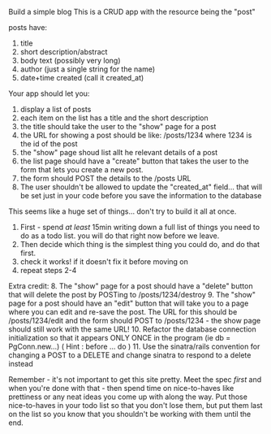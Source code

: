 Build a simple blog
This is a CRUD app with the resource being the "post"

posts have:
1) title
2) short description/abstract
3) body text (possibly very long)
4) author (just a single string for the name)
5) date+time created (call it created_at)


Your app should let you:
1. display a list of posts
2. each item on the list has a title and the short description
3. the title should take the user to the "show" page for a post
4. the URL for showing a post should be like: /posts/1234
where 1234 is the id of the post
5. the "show" page shoud list allt he relevant details of a post
6. the list page should have a "create" button that takes the user to the
form that lets you create a new post. 
7. the form should POST the details to the /posts URL
8. The user shouldn't be allowed to update the "created_at" field... that will be
set just in your code before you save the information to the database

This seems like a huge set of things... don't try to build it all at once.
1) First - spend *at least* 15min writing down a full list of things you need to do as a todo list. you will do that right now before we leave.
2) Then decide which thing is the simplest thing you could do, and do that first.
3) check it works! if it doesn't fix it before moving on
4) repeat steps 2-4


Extra credit:
8. The "show" page for a post should have a "delete" button that will delete the post by POSTing to /posts/1234/destroy
9. The "show" page for a post should have an "edit" button that will take you to a page where you can edit and re-save the post. The URL for this should be /posts/1234/edit and the form should POST to /posts/1234 - the show page should still work with the same URL!
10. Refactor the database connection initialization so that it appears ONLY ONCE in the program (ie db = PgConn.new...)  ( Hint : before ... do )
11. Use the sinatra/rails convention for changing a POST to a DELETE and change sinatra to respond to a delete instead



Remember - it's not important to get this site pretty. 
Meet the spec *first* and when you're done with that - then spend time on
nice-to-haves like prettiness or any neat ideas you come up with along the
way.
Put those nice-to-haves in your todo list so that you don't lose them, but
put them last on the list so you know that you shouldn't be working with
them until the end.